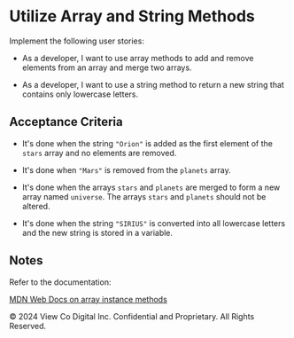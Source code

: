 # Utilize Array and String Methods

Implement the following user stories:

* As a developer, I want to use array methods to add and remove elements from an array and merge two arrays.

* As a developer, I want to use a string method to return a new string that contains only lowercase letters.

## Acceptance Criteria

* It's done when the string `"Orion"` is added as the first element of the `stars` array and no elements are removed.

* It's done when `"Mars"` is removed from the `planets` array.

* It's done when the arrays `stars` and `planets` are merged to form a new array named `universe`. The arrays `stars` and `planets` should not be altered.

* It's done when the string `"SIRIUS"` is converted into all lowercase letters and the new string is stored in a variable.

## Notes

Refer to the documentation:

[MDN Web Docs on array instance methods](https://developer.mozilla.org/en-US/docs/Web/JavaScript/Reference/Global_Objects/Array)

© 2024 View Co Digital Inc. Confidential and Proprietary. All Rights Reserved.